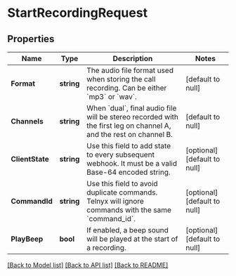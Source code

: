 # StartRecordingRequest

## Properties
Name | Type | Description | Notes
------------ | ------------- | ------------- | -------------
**Format** | **string** | The audio file format used when storing the call recording. Can be either &#x60;mp3&#x60; or &#x60;wav&#x60;. | [default to null]
**Channels** | **string** | When &#x60;dual&#x60;, final audio file will be stereo recorded with the first leg on channel A, and the rest on channel B. | [default to null]
**ClientState** | **string** | Use this field to add state to every subsequent webhook. It must be a valid Base-64 encoded string. | [optional] [default to null]
**CommandId** | **string** | Use this field to avoid duplicate commands. Telnyx will ignore commands with the same &#x60;command_id&#x60;. | [optional] [default to null]
**PlayBeep** | **bool** | If enabled, a beep sound will be played at the start of a recording. | [optional] [default to null]

[[Back to Model list]](../README.md#documentation-for-models) [[Back to API list]](../README.md#documentation-for-api-endpoints) [[Back to README]](../README.md)

